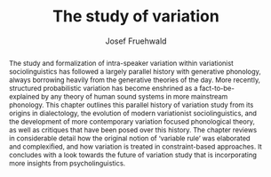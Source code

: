 ---
abstract: "The study and formalization of intra-speaker variation within variationist\
  \ sociolinguistics has followed a largely parallel history with generative phonology,\
  \ always borrowing heavily from the generative theories of the day. More recently,\
  \ structured probabilistic variation has become enshrined as a fact-to-be-explained\
  \ by any theory of human sound systems in more mainstream phonology. This chapter\
  \ outlines this parallel history of variation study from its origins in dialectology,\
  \ the evolution of modern variationist sociolinguistics, and the development of\
  \ more contemporary variation focused phonological theory, as well as critiques\
  \ that have been posed over this history. The chapter reviews in considerable detail\
  \ how the original notion of \u2018variable rule\u2019 was elaborated and complexified,\
  \ and how variation is treated in constraint-based approaches. It concludes with\
  \ a look towards the future of variation study that is incorporating more insights\
  \ from psycholinguistics."
author:
- Josef Fruehwald
category: paper
doi: 10.1093/oso/9780198796800.003.0027
layout: publication
p_url: https://oxford.universitypressscholarship.com/view/10.1093/oso/9780198796800.001.0001/oso-9780198796800-chapter-27
pages: 569--590
published: The Oxford History of Phonology
title: The study of variation
year: '2022'
---